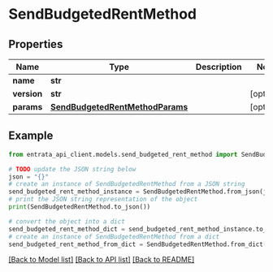 # SendBudgetedRentMethod


## Properties

Name | Type | Description | Notes
------------ | ------------- | ------------- | -------------
**name** | **str** |  | 
**version** | **str** |  | [optional] 
**params** | [**SendBudgetedRentMethodParams**](SendBudgetedRentMethodParams.md) |  | [optional] 

## Example

```python
from entrata_api_client.models.send_budgeted_rent_method import SendBudgetedRentMethod

# TODO update the JSON string below
json = "{}"
# create an instance of SendBudgetedRentMethod from a JSON string
send_budgeted_rent_method_instance = SendBudgetedRentMethod.from_json(json)
# print the JSON string representation of the object
print(SendBudgetedRentMethod.to_json())

# convert the object into a dict
send_budgeted_rent_method_dict = send_budgeted_rent_method_instance.to_dict()
# create an instance of SendBudgetedRentMethod from a dict
send_budgeted_rent_method_from_dict = SendBudgetedRentMethod.from_dict(send_budgeted_rent_method_dict)
```
[[Back to Model list]](../README.md#documentation-for-models) [[Back to API list]](../README.md#documentation-for-api-endpoints) [[Back to README]](../README.md)


